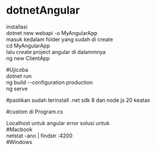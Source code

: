 # dotnetAngular

installasi <br>
dotnet new webapi -o MyAngularApp <br>
masuk kedalam folder yang sudah di create <br>
cd MyAngularApp <br>
lalu create project angular di dalammnya <br>
ng new ClientApp <br>

#Ujicoba <br>
dotnet run <br>
ng build --configuration production <br>
ng serve <br>

#pastikan sudah terinstall .net sdk 8 dan node js 20 keatas <br>

#custom di Program.cs <br>


Localhost untuk angular error solusi untuk <br>
#Macbook <br>
netstat -ano | findstr :4200<br>
#Windows <br>
